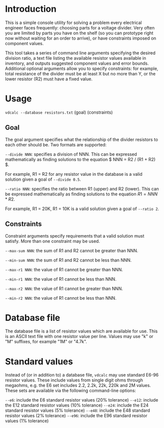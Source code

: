 # Introduction

This is a simple console utility for solving a problem every electrical engineer faces frequently: choosing parts for
a voltage divider. Very often you are limited by parts you have on the shelf (so you can prototype right now without
waiting for an order to arrive), or have constraints imposed on component values.

This tool takes a series of command line arguments specifying the desired division ratio, a text file listing the
available resistor values available in inventory, and outputs suggested component values and error bounds. Additional
optional arguments allow you to specify constraints: for example, total resistance of the divider must be at least X
but no more than Y, or the lower resistor (R2) must have a fixed value.

# Usage

`vdcalc --database resistors.txt` (goal) (constraints)

## Goal

The goal argument specifies what the relationship of the divider resistors to each other should be. Two formats are
supported:

`--divide NNN`: specifies a division of NNN. This can be expressed mathematically as finding solutions to the equation
$ NNN = R2 / (R1 + R2) $.

For example, R1 = R2 for any resistor value in the database is a valid solution given a goal of `--divide 0.5`.

`--ratio NNN`: specifies the ratio between R1 (upper) and R2 (lower). This can be expressed mathematically as finding
solutions to the equation $R1 = NNN * R2$.

For example, R1 = 20K, R1 = 10K is a valid solution given a goal of `--ratio 2`.

## Constraints

Constraint arguments specify requirements that a valid solution must satisfy. More than one constraint may be used.

`--max-sum NNN`: the sum of R1 and R2 cannot be greater than NNN.

`--min-sum NNN`: the sum of R1 and R2 cannot be less than NNN.

`--max-r1 NNN`: the value of R1 cannot be greater than NNN.

`--min-r1 NNN`: the value of R1 cannot be less than NNN.

`--max-r2 NNN`: the value of R1 cannot be greater than NNN.

`--min-r2 NNN`: the value of R1 cannot be less than NNN.

# Database file

The database file is a list of resistor values which are available for use. This is an ASCII text file with one
resistor value per line. Values may use "k" or "M" suffixes, for example "1M" or "4.7k".

# Standard values

Instead of (or in addition to) a database file, `vdcalc` may use standard E6-96 resistor values. These include
values from single digit ohms through megaohms, e.g. the E6 set includes 2.2, 2.2k, 22k, 220k and 2M values.
These sets are available via the following command-line options:

`--e6`: include the E6 standard resistor values (20% tolerance)
`--e12`: include the E12 standard resistor values (10% tolerance)
`--e24`: include the E24 standard resistor values (5% tolerance)
`--e48`: include the E48 standard resistor values (2% tolerance)
`--e96`: include the E96 standard resistor values (1% tolerance)
